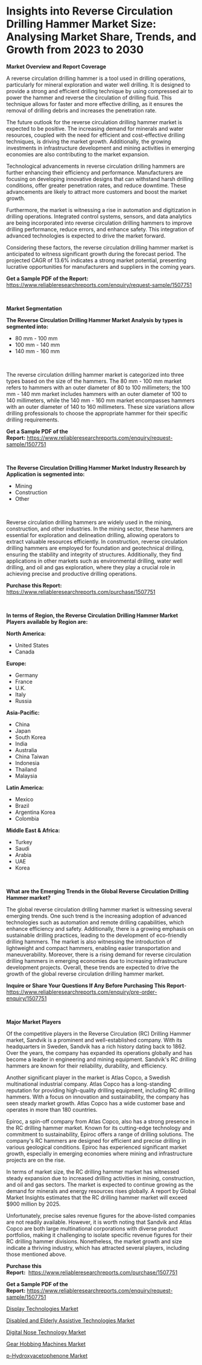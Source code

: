 <p><h1>Insights into Reverse Circulation Drilling Hammer Market Size: Analysing Market Share, Trends, and Growth from 2023 to 2030</h1></p><p><strong>Market Overview and Report Coverage</strong></p>
<p><p>A reverse circulation drilling hammer is a tool used in drilling operations, particularly for mineral exploration and water well drilling. It is designed to provide a strong and efficient drilling technique by using compressed air to power the hammer and reverse the circulation of drilling fluid. This technique allows for faster and more effective drilling, as it ensures the removal of drilling debris and increases the penetration rate.</p><p>The future outlook for the reverse circulation drilling hammer market is expected to be positive. The increasing demand for minerals and water resources, coupled with the need for efficient and cost-effective drilling techniques, is driving the market growth. Additionally, the growing investments in infrastructure development and mining activities in emerging economies are also contributing to the market expansion.</p><p>Technological advancements in reverse circulation drilling hammers are further enhancing their efficiency and performance. Manufacturers are focusing on developing innovative designs that can withstand harsh drilling conditions, offer greater penetration rates, and reduce downtime. These advancements are likely to attract more customers and boost the market growth.</p><p>Furthermore, the market is witnessing a rise in automation and digitization in drilling operations. Integrated control systems, sensors, and data analytics are being incorporated into reverse circulation drilling hammers to improve drilling performance, reduce errors, and enhance safety. This integration of advanced technologies is expected to drive the market forward.</p><p>Considering these factors, the reverse circulation drilling hammer market is anticipated to witness significant growth during the forecast period. The projected CAGR of 13.6% indicates a strong market potential, presenting lucrative opportunities for manufacturers and suppliers in the coming years.</p></p>
<p><strong>Get a Sample PDF of the Report:</strong> <a href="https://www.reliableresearchreports.com/enquiry/request-sample/1507751">https://www.reliableresearchreports.com/enquiry/request-sample/1507751</a></p>
<p>&nbsp;</p>
<p><strong>Market Segmentation</strong></p>
<p><strong>The Reverse Circulation Drilling Hammer Market Analysis by types is segmented into:</strong></p>
<p><ul><li>80 mm - 100 mm</li><li>100 mm - 140 mm</li><li>140 mm - 160 mm</li></ul></p>
<p>&nbsp;</p>
<p><p>The reverse circulation drilling hammer market is categorized into three types based on the size of the hammers. The 80 mm - 100 mm market refers to hammers with an outer diameter of 80 to 100 millimeters; the 100 mm - 140 mm market includes hammers with an outer diameter of 100 to 140 millimeters, while the 140 mm - 160 mm market encompasses hammers with an outer diameter of 140 to 160 millimeters. These size variations allow drilling professionals to choose the appropriate hammer for their specific drilling requirements.</p></p>
<p><strong>Get a Sample PDF of the Report:</strong>&nbsp;<a href="https://www.reliableresearchreports.com/enquiry/request-sample/1507751">https://www.reliableresearchreports.com/enquiry/request-sample/1507751</a></p>
<p>&nbsp;</p>
<p><strong>The Reverse Circulation Drilling Hammer Market Industry Research by Application is segmented into:</strong></p>
<p><ul><li>Mining</li><li>Construction</li><li>Other</li></ul></p>
<p>&nbsp;</p>
<p><p>Reverse circulation drilling hammers are widely used in the mining, construction, and other industries. In the mining sector, these hammers are essential for exploration and delineation drilling, allowing operators to extract valuable resources efficiently. In construction, reverse circulation drilling hammers are employed for foundation and geotechnical drilling, ensuring the stability and integrity of structures. Additionally, they find applications in other markets such as environmental drilling, water well drilling, and oil and gas exploration, where they play a crucial role in achieving precise and productive drilling operations.</p></p>
<p><strong>Purchase this Report:</strong>&nbsp; <a href="https://www.reliableresearchreports.com/purchase/1507751">https://www.reliableresearchreports.com/purchase/1507751</a></p>
<p>&nbsp;</p>
<p><strong>In terms of Region, the Reverse Circulation Drilling Hammer Market Players available by Region are:</strong></p>
<p>
    <p> <strong> North America: </strong>
        <ul>
            <li>United States</li>
            <li>Canada</li>
        </ul>
        </p> 
    <p> <strong> Europe: </strong>
        <ul>
            <li>Germany</li>
            <li>France</li>
            <li>U.K.</li>
            <li>Italy</li>
            <li>Russia</li>
        </ul>
        </p> 
    <p> <strong> Asia-Pacific: </strong>
        <ul>
            <li>China</li>
            <li>Japan</li>
            <li>South Korea</li>
            <li>India</li>
            <li>Australia</li>
            <li>China Taiwan</li>
            <li>Indonesia</li>
            <li>Thailand</li>
            <li>Malaysia</li>
        </ul>
        </p> 
    <p> <strong> Latin America: </strong>
        <ul>
            <li>Mexico</li>
            <li>Brazil</li>
            <li>Argentina Korea</li>
            <li>Colombia</li>
        </ul>
        </p> 
    <p> <strong> Middle East & Africa: </strong>
        <ul>
            <li>Turkey</li>
            <li>Saudi</li>
            <li>Arabia</li>
            <li>UAE</li>
            <li>Korea</li>
        </ul>
    </p>
    </p>
<p>&nbsp;</p>
<p><strong>What are the Emerging Trends in the Global Reverse Circulation Drilling Hammer market?</strong></p>
<p><p>The global reverse circulation drilling hammer market is witnessing several emerging trends. One such trend is the increasing adoption of advanced technologies such as automation and remote drilling capabilities, which enhance efficiency and safety. Additionally, there is a growing emphasis on sustainable drilling practices, leading to the development of eco-friendly drilling hammers. The market is also witnessing the introduction of lightweight and compact hammers, enabling easier transportation and maneuverability. Moreover, there is a rising demand for reverse circulation drilling hammers in emerging economies due to increasing infrastructure development projects. Overall, these trends are expected to drive the growth of the global reverse circulation drilling hammer market.</p></p>
<p><strong>Inquire or Share Your Questions If Any Before Purchasing This Report</strong>- <a href="https://www.reliableresearchreports.com/enquiry/pre-order-enquiry/1507751">https://www.reliableresearchreports.com/enquiry/pre-order-enquiry/1507751</a></p>
<p>&nbsp;</p>
<p><strong>Major Market Players</strong></p>
<p><p>Of the competitive players in the Reverse Circulation (RC) Drilling Hammer market, Sandvik is a prominent and well-established company. With its headquarters in Sweden, Sandvik has a rich history dating back to 1862. Over the years, the company has expanded its operations globally and has become a leader in engineering and mining equipment. Sandvik's RC drilling hammers are known for their reliability, durability, and efficiency.</p><p>Another significant player in the market is Atlas Copco, a Swedish multinational industrial company. Atlas Copco has a long-standing reputation for providing high-quality drilling equipment, including RC drilling hammers. With a focus on innovation and sustainability, the company has seen steady market growth. Atlas Copco has a wide customer base and operates in more than 180 countries.</p><p>Epiroc, a spin-off company from Atlas Copco, also has a strong presence in the RC drilling hammer market. Known for its cutting-edge technology and commitment to sustainability, Epiroc offers a range of drilling solutions. The company's RC hammers are designed for efficient and precise drilling in various geological conditions. Epiroc has experienced significant market growth, especially in emerging economies where mining and infrastructure projects are on the rise.</p><p>In terms of market size, the RC drilling hammer market has witnessed steady expansion due to increased drilling activities in mining, construction, and oil and gas sectors. The market is expected to continue growing as the demand for minerals and energy resources rises globally. A report by Global Market Insights estimates that the RC drilling hammer market will exceed $900 million by 2025.</p><p>Unfortunately, precise sales revenue figures for the above-listed companies are not readily available. However, it is worth noting that Sandvik and Atlas Copco are both large multinational corporations with diverse product portfolios, making it challenging to isolate specific revenue figures for their RC drilling hammer divisions. Nonetheless, the market growth and size indicate a thriving industry, which has attracted several players, including those mentioned above.</p></p>
<p><strong>Purchase this Report:</strong>&nbsp;&nbsp;<a href="https://www.reliableresearchreports.com/purchase/1507751">https://www.reliableresearchreports.com/purchase/1507751</a></p>
<p></p>
<p><strong>Get a Sample PDF of the Report:</strong>&nbsp;<a href="https://www.reliableresearchreports.com/enquiry/request-sample/1507751">https://www.reliableresearchreports.com/enquiry/request-sample/1507751</a></p>
<p><p><a href="https://medium.com/@elianehilll2023/display-technologies-market-opportunities-and-strategies-forecast-for-period-from-2023-2030-c75990733a21">Display Technologies Market</a></p><p><a href="https://medium.com/@mikemonahan1944/disabled-and-elderly-assistive-technologies-market-exploring-market-share-market-trends-and-ca320b05c70c">Disabled and Elderly Assistive Technologies Market</a></p><p><a href="https://www.linkedin.com/pulse/digital-nose-technology-market-size-forecast-2023-2030/">Digital Nose Technology Market</a></p><p><a href="https://www.linkedin.com/pulse/gear-hobbing-machines-market-size-forecast-2023-2030-market-iq-hub/">Gear Hobbing Machines Market</a></p><p><a href="https://www.linkedin.com/pulse/p-hydroxyacetophenone-market-size-forecast-2023-2030/">p-Hydroxyacetophenone Market</a></p></p>